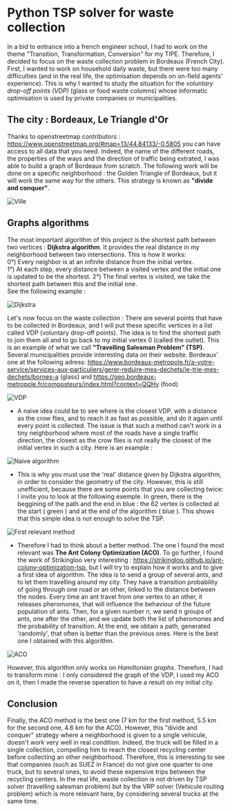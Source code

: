 # Python TSP solver for waste collection 
In a bid to entrance into a french engineer school, I had to work on the theme "Transition, Transformation, Conversion" for my TIPE. Therefore, I decided to focus on the waste collection problem in Bordeaux (French City).
First, I wanted to work on household daily waste, but there were too many difficulties (and in the real life, the optimisation depends on on-field agents' experience).
This is why I wanted to study the situation for the *voluntary drop-off points (VDP)* (glass or food waste columns) whose informatic optimisation is used by private companies or municipalities.
## The city : Bordeaux, Le Triangle d'Or
Thanks to openstreetmap contributors : 
https://www.openstreetmap.org/#map=13/44.84133/-0.5805
you can have access to all data that you need. Indeed, the name of the different roads, the properties of the ways and the direction of traffic being extrated, I was able to build a graph of Bordeaux from scratch. The following work will be done on a specific neighborhood : the Golden Triangle of Bordeaux, but it will work the same way for the others. This strategy is known as **"divide and conquer"**. 

![Ville](https://github.com/user-attachments/assets/580a785a-8576-4683-ae72-9578e8f0ab2b)
## Graphs algorithms
The most important algorithm of this project is the shortest path between two vertices : **Dijkstra algorithm**. It provides the real distance in my neighborhood between two intersections. This is how it works:\
0°) Every neighbor is at an infinite distance from the initial vertex.\
1°) At each step, every distance between a visited vertex and the initial one is updated to be the shortest.
2°) The final vertex is visited, we take the shortest path between this and the initial one.\
See the following example :  

![Dijkstra](https://github.com/user-attachments/assets/12e1c11a-aeaf-4de0-ab2b-cbdbcb25b198)

Let's now focus on the waste collection : 
There are several points that have to be collected in Bordeaux, and I will put these specific vertices in a list called VDP (voluntary drop-off points). The idea is to find the shortest path to join them all and to go back to my initial vertex 0 (called the outlet). This is an example of what we call **"Travelling Salesman Problem" (TSP)**.
Several municipalities provide interesting data on their website. Bordeaux' one at the following adress: 
https://www.bordeaux-metropole.fr/a-votre-service/services-aux-particuliers/gerer-reduire-mes-dechets/je-trie-mes-dechets/bornes-a (glass) and https://geo.bordeaux-metropole.fr/composteurs/index.html?context=QQHv (food)

![VDP](https://github.com/user-attachments/assets/dbc08f17-d8be-4683-94b0-216eae970251)


- A naive idea could be to see where is the closest VDP, with a distance as the crow flies, and to reach it as fast as possible, and do it again until every point is collected. The issue is that such a method can't work in a tiny neighborhood where most of the roads have a single traffic direction, the closest as the crow flies is not really the closest of the initial vertex in such a city. 
Here is an example : 

![Naive algorithm](https://github.com/user-attachments/assets/de2fb36a-5a39-4329-8ed9-d6a63313ea31)

* This is why you must use the 'real' distance given by Dijkstra algorithm, in order to consider the geometry of the city. However, this is still unefficient, because there are some points that you are collecting twice: I invite you to look at the following exemple. In green, there is the beggining of the path and the end in blue : the 62 vertex is collected at the start ( green ) and at the end of the algorithm ( blue ). This shows that this simple idea is not enough to solve the TSP. 

![First relevant method](https://github.com/user-attachments/assets/8fccaefb-bc0a-4074-bc47-e11b8a5abcb3)

+ Therefore I had to think about a better method. The one I found the most relevant was **The Ant Colony Optimization (ACO)**. To go further, I found the work of Strikingloo very interesting : https://strikingloo.github.io/ant-colony-optimization-tsp, but I will try to explain how it works and to give a first idea of algorithm. The idea is to send a group of several ants, and to let them travelling around my city. They have a transition probability of going through one road or an other, linked to the distance between the nodes. Every time an ant travel from one vertex to an other, it releases pheromones, that will influence the behaviour of the future population of ants. Then, for a given number n, we send n groups of ants, one after the other, and we update both the list of pheromones and the probability of transition. At the end, we obtain a path, generated 'randomly', that often is better than the previous ones. Here is the best one I obtained with this algorithm. 

![ACO](https://github.com/user-attachments/assets/4f5aa308-b8b8-4686-a541-b826b8d11eb5)

However, this algorithm only works on *Hamiltonian graphs*. Therefore, I had to transform mine : I only considered the graph of the VDP, I used my ACO on it, then I made the reverse operation to have a result on my initial city. 

## Conclusion 
Finally, the ACO method is the best one (7 km for the first method, 5.5 km for the second one, 4.6 km for the ACO). However, this "divide and conquer" strategy where a neighborhood is given to a single vehicule, doesn't work very well in real condition. Indeed, the truck will be filled in a single collection, compelling him to reach the closest recycling center before collecting an other neighborhood. Therefore, this is interesting to see that companies (such as SUEZ in France) do not give one quarter to one truck, but to several ones, to avoid these expensive trips between the recycling centers. In the real life, waste collection is not driven by TSP solver (travelling salesman problem) but by the VRP solver (Vehicule routing problem) which is more relevant here, by considering several trucks at the same time. 
